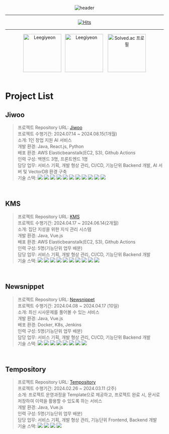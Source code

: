 <div align = 'center'>
  
  ![header](https://capsule-render.vercel.app/api?type=soft&color=66CDAA&height=300&section=header&text=Giyeon's-Github&fontSize=80)

</div>

---


<div align = 'center'>
  
  [![Hits](https://hits.seeyoufarm.com/api/count/incr/badge.svg?url=https%3A%2F%2Fgithub.com%2FLeegiyeon%2Fhit-counter&count_bg=%233D9EC8&title_bg=%23555555&icon=&icon_color=%23E7E7E7&title=VISIT&edge_flat=false)](https://hits.seeyoufarm.com)

</div>

---

<div align="center">
  <img src="https://github-readme-stats.vercel.app/api?username=Leegiyeon&show_icons=true&locale=en&theme=blue-green" alt="Leegiyeon" style="height: 121px;" />&nbsp;&nbsp;
  <img src="https://github-readme-stats.vercel.app/api/top-langs?username=Leegiyeon&show_icons=true&locale=en&layout=compact&theme=blue-green" alt="Leegiyeon" style="height: 121px;" />
  &nbsp;&nbsp;
  
  <a href="https://solved.ac/rldus3512">
    <img src="http://mazassumnida.wtf/api/v2/generate_badge?boj=rldus3512" alt="Solved.ac 프로필" style="height: 121px;" />
  </a>
  
</div>

<br>

# Project List

## **Jiwoo** <br>
> 프로젝트 Repository URL: [Jiwoo](https://github.com/AI-Jiwoo/Jiwoo)<br>
> 프로젝트 수행기간: 2024.07.14 ~ 2024.08.15(1개월)<br>
> 소개: 1인 창업 지원 AI 서비스<br>
> 개발 환경: Java, React.js, Python<br>
> 배포 환경: AWS Elasticbeanstalk(EC2, S3), Github Actions<br>
> 인력 구성: 백엔드 3명, 프론트엔드 1명<br>
> 담당 업무: 서비스 기획, 개발 형상 관리, CI/CD, 기능단위 Backend 개발, AI 서버 및 VectorDB 환경 구축<br>
> 기술 스택: <img src="https://img.shields.io/badge/Java-007396?style=flat&logo=Java&logoColor=white"/> <img src="https://img.shields.io/badge/Spring-6DB33F?style=flat&logo=Spring&logoColor=white"/> <img src="https://img.shields.io/badge/SpringBoot-6DB33F?style=flat&logo=SpringBoot&logoColor=white"/> <img src="https://img.shields.io/badge/Python-D49137?style=flat&logo=Python&logoColor=white"/> <img src="https://img.shields.io/badge/Milvus-2088FF?style=flat&logo=Milvus&logoColor=white"/> <img src="https://img.shields.io/badge/React.js-66CDAA?style=flat&logo=React&logoColor=white"/> <img src="https://img.shields.io/badge/Amazon Elastic Beanstalk-FF9900?style=flat&logo=Amazon ElasticBeanstalk&logoColor=white"/> <img src="https://img.shields.io/badge/Amazon EC2-FF9900?style=flat&logo=Amazon EC2&logoColor=white" /> <img src="https://img.shields.io/badge/Amazon RDS-527FFF?style=flat&logo=Amazon RDS&logoColor=white"/> <img src="https://img.shields.io/badge/MariaDB-003545?style=flat&logo=MariaDB&logoColor=white"/> <img src="https://img.shields.io/badge/GitHub Actions-2088FF?style=flat&logo=GitHub Actions&logoColor=white"/>

<br>

## **KMS** <br>
> 프로젝트 Repository URL: [KMS](https://github.com/beyond-sw-camp/be04-fin-Triumers-KMS)<br>
> 프로젝트 수행기간: 2024.04.17 ~ 2024.06.14(2개월)<br>
> 소개: 집단 지성을 위한 지식 관리 시스템<br>
> 개발 환경: Java, Vue.js<br>
> 배포 환경: AWS Elasticbeanstalk(EC2, S3), Github Actions<br>
> 인력 구성: 5명(기능단위 업무 배분)<br>
> 담당 업무: 서비스 기획, 개발 형상 관리, CI/CD, 기능단위 Backend 개발<br>
> 기술 스택: <img src="https://img.shields.io/badge/Java-007396?style=flat&logo=Java&logoColor=white"/> <img src="https://img.shields.io/badge/Spring-6DB33F?style=flat&logo=Spring&logoColor=white"/> <img src="https://img.shields.io/badge/SpringBoot-6DB33F?style=flat&logo=SpringBoot&logoColor=white"/> <img src="https://img.shields.io/badge/Vue.js-4FC08D?style=flat&logo=Vue.js&logoColor=white"/> <img src="https://img.shields.io/badge/Amazon Elastic Beanstalk-FF9900?style=flat&logo=Amazon ElasticBeanstalk&logoColor=white"/> <img src="https://img.shields.io/badge/Amazon EC2-FF9900?style=flat&logo=Amazon EC2&logoColor=white" /> <img src="https://img.shields.io/badge/Amazon Route53-FF9900?style=flat&logo=Amazon Route53&logoColor=white"/> <img src="https://img.shields.io/badge/Amazon RDS-527FFF?style=flat&logo=Amazon RDS&logoColor=white"/> <img src="https://img.shields.io/badge/MariaDB-003545?style=flat&logo=MariaDB&logoColor=white"/> <img src="https://img.shields.io/badge/GitHub Actions-2088FF?style=flat&logo=GitHub Actions&logoColor=white"/>

<br>

## **Newsnippet** <br>
> 프로젝트 Repository URL: [Newsnippet](https://github.com/beyond-sw-camp/be04-4th-Triumers-Newsnippet)<br>
> 프로젝트 수행기간: 2024.04.08 ~ 2024.04.17 (10일)<br>
> 소개: 최신 시사문제를 풀어볼 수 있는 서비스<br>
> 개발 환경: Java, Vue.js<br>
> 배포 환경: Docker, K8s, Jenkins<br>
> 인력 구성: 5명(기능단위 업무 배분)<br>
> 담당 업무: 서비스 기획, 개발 형상 관리, CI/CD, 기능단위 Backend 개발<br>
> 기술 스택: <img src="https://img.shields.io/badge/Java-007396?style=flat&logo=Java&logoColor=white"/> <img src="https://img.shields.io/badge/Spring-6DB33F?style=flat&logo=Spring&logoColor=white"/> <img src="https://img.shields.io/badge/SpringBoot-6DB33F?style=flat&logo=SpringBoot&logoColor=white"/> <img src="https://img.shields.io/badge/Vue.js-4FC08D?style=flat&logo=Vue.js&logoColor=white"/> <img src="https://img.shields.io/badge/GitHub Actions-2088FF?style=flat&logo=GitHub Actions&logoColor=white"/> <img src="https://img.shields.io/badge/Docker-2496ED?style=flat&logo=Docker&logoColor=white"/> <img src="https://img.shields.io/badge/Kubernetes-326CE5?style=flat&logo=Kubernetes&logoColor=white"/> <img src="https://img.shields.io/badge/Jenkins-5C62D6?style=flat&logo=Jenkins&logoColor=white"/>

<br>

## **Tempository** <br>
> 프로젝트 Repository URL: [Tempository](https://github.com/beyond-sw-camp/be04-2nd-if-1OR1-Tempository)<br>
> 프로젝트 수행기간: 2024.02.26 ~ 2024.03.11 (2주)<br>
> 소개: 프로젝트 운영과정을 Template으로 제공하고, 프로젝트 완료 시, 문서로 저장하여 이력을 활용할 수 있도록 하는 서비스<br>
> 개발 환경: Java, Vue.js<br>
> 인력 구성: 5명(기능단위 업무 배분)<br>
> 담당 업무: 서비스 기획, 개발 형상 관리, 기능단위 Frontend, Backend 개발<br>
> 기술 스택: <img src="https://img.shields.io/badge/Java-007396?style=flat&logo=Java&logoColor=white"/> <img src="https://img.shields.io/badge/Spring-6DB33F?style=flat&logo=Spring&logoColor=white"/> <img src="https://img.shields.io/badge/SpringBoot-6DB33F?style=flat&logo=SpringBoot&logoColor=white"/> <img src="https://img.shields.io/badge/Vue.js-4FC08D?style=flat&logo=Vue.js&logoColor=white"/> 

<br>

